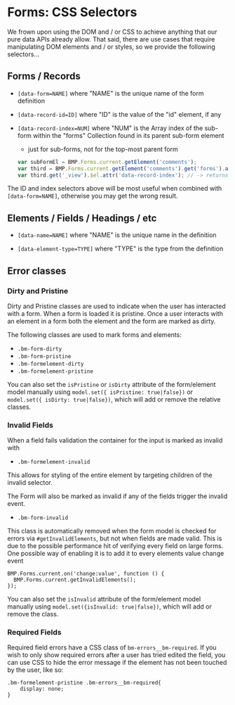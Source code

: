 # Forms: CSS Selectors

We frown upon using the DOM and / or CSS to achieve anything that our pure data
APIs already allow. That said, there are use cases that require manipulating DOM
elements and / or styles, so we provide the following selectors...


## Forms / Records

- `[data-form=NAME]` where "NAME" is the unique name of the form definition

- `[data-record-id=ID]` where "ID" is the value of the "id" element, if any

- `[data-record-index=NUM]` where "NUM" is the Array index of the sub-form
  within the "forms" Collection found in its parent sub-form element

    - just for sub-forms, not for the top-most parent form

    ```js
    var subFormEl = BMP.Forms.current.getElement('comments');
    var third = BMP.Forms.current.getElement('comments').get('forms').at(2);
    var third.get('_view').$el.attr('data-record-index'); // -> returns "2"
    ```

The ID and index selectors above will be most useful when combined with
`[data-form=NAME]`, otherwise you may get the wrong result.


## Elements / Fields / Headings / etc

- `[data-name=NAME]` where "NAME" is the unique name in the definition

- `[data-element-type=TYPE]` where "TYPE" is the type from the definition

## Error classes

### Dirty and Pristine

Dirty and Pristine classes are used to indicate when the user has interacted with a form. When a form is loaded it is pristine. Once a user interacts with an element in a form both the element and the form are marked as dirty. 

The following classes are used to mark forms and elements:

- `.bm-form-dirty`
- `.bm-form-pristine`
- `.bm-formelement-dirty`
- `.bm-formelement-pristine`

You can also set the `isPristine` or `isDirty` attribute of the form/element model manually using `model.set({ isPristine: true|false})` or `model.set({ isDirty: true|false})`, which will add or remove the relative classes.

### Invalid Fields

When a field fails validation the container for the input is marked as invalid with

- `.bm-formelement-invalid`

This allows for styling of the entire element by targeting children of the invalid selector.

The Form will also be marked as invalid if any of the fields trigger the invalid event.

- `.bm-form-invalid`

This class is automatically removed when the form model is checked for errors via `#getInvalidElements`, but not when fields are made valid. This is due to the possible performance hit of verifying every field on large forms. One possible way of enabling it is to add it to every elements value change event

    BMP.Forms.current.on('change:value', function () {
      BMP.Forms.current.getInvalidElements(); 
    });

You can also set the `isInvalid` attribute of the form/element model manually using `model.set({isInvalid: true|false})`, which will add or remove the class.

### Required Fields
Required field errors have a CSS class of `bm-errors__bm-required`. If you wish to only show required errors after a user has tried edited the field, you can use CSS to hide the error message if the element has not been touched by the user, like so:

    .bm-formelement-pristine .bm-errors__bm-required{
        display: none;
    }